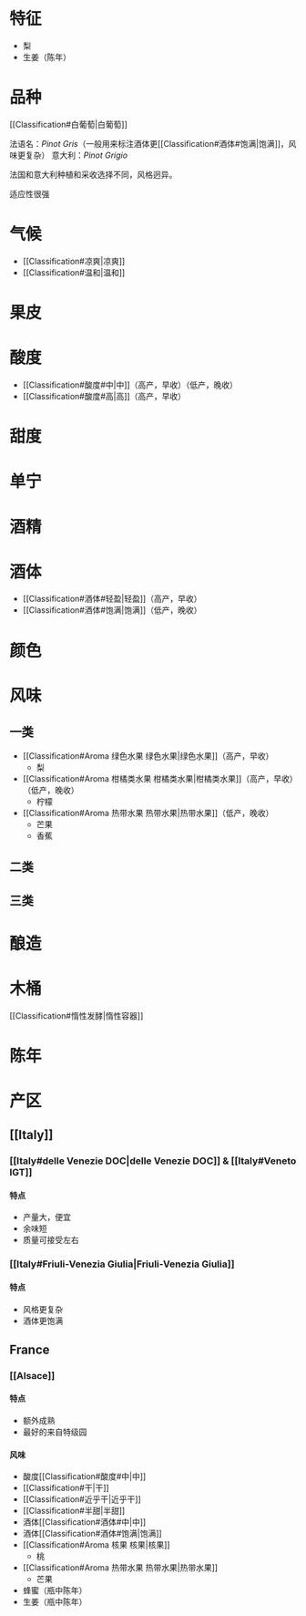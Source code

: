 # 特征

- 梨
- 生姜（陈年）

# 品种

[[Classification#白葡萄|白葡萄]]

法语名：*Pinot Gris*（一般用来标注酒体更[[Classification#酒体#饱满|饱满]]，风味更复杂）
意大利：*Pinot Grigio*

法国和意大利种植和采收选择不同，风格迥异。

适应性很强

# 气候

- [[Classification#凉爽|凉爽]]
- [[Classification#温和|温和]]

# 果皮



# 酸度

- [[Classification#酸度#中|中]]（高产，早收）（低产，晚收）
- [[Classification#酸度#高|高]]（高产，早收）

# 甜度



# 单宁



# 酒精



# 酒体

- [[Classification#酒体#轻盈|轻盈]]（高产，早收）
- [[Classification#酒体#饱满|饱满]]（低产，晚收）

# 颜色



# 风味

## 一类

- [[Classification#Aroma 绿色水果 绿色水果|绿色水果]]（高产，早收）
	- 梨
- [[Classification#Aroma 柑橘类水果 柑橘类水果|柑橘类水果]]（高产，早收）（低产，晚收）
	- 柠檬
- [[Classification#Aroma 热带水果 热带水果|热带水果]]（低产，晚收）
	- 芒果
	- 香蕉

## 二类



## 三类



# 酿造



# 木桶

[[Classification#惰性发酵|惰性容器]]

# 陈年



# 产区

## [[Italy]]

### [[Italy#delle Venezie DOC|delle Venezie DOC]] & [[Italy#Veneto IGT]]

#### 特点

- 产量大，便宜
- 余味短
- 质量可接受左右

### [[Italy#Friuli-Venezia Giulia|Friuli-Venezia Giulia]]

#### 特点

- 风格更复杂
- 酒体更饱满

## France

### [[Alsace]]

#### 特点

- 额外成熟
- 最好的来自特级园

#### 风味

- 酸度[[Classification#酸度#中|中]]
- [[Classification#干|干]]
- [[Classification#近乎干|近乎干]]
- [[Classification#半甜|半甜]]
- 酒体[[Classification#酒体#中|中]]
- 酒体[[Classification#酒体#饱满|饱满]]
- [[Classification#Aroma 核果 核果|核果]]
	- 桃
- [[Classification#Aroma 热带水果 热带水果|热带水果]]
	- 芒果
- 蜂蜜（瓶中陈年）
- 生姜（瓶中陈年）

